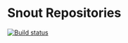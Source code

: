 # Snout Repositories

[![Build status][badge-build-image]][badge-build-link]

[badge-build-image]: https://img.shields.io/github/workflow/status/snout-router/repos/CI?style=for-the-badge
[badge-build-link]: https://github.com/snout-router/repos/actions/workflows/ci.yml

<!-- - In the "About" section of the repo:
  - Set the repo description and URL
  - Disable "Packages" and "Environments" -->
